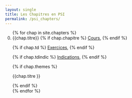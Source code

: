```yaml
---
layout: single
title: Les Chapitres en PSI
permalink: /psi_chapters/
---
```


<ol start="0">
{% for chap in site.chapters %}
<li>{{chap.titre}}
{% if chap.chapitre %}
<a href="/psi/{{chap.chapitre}}">Cours</a>,
{% endif %}


{% if chap.td %}
<a href="/psi/{{chap.td}}">Exercices</a>,
{% endif %}


{% if chap.tdindic %}
<a href="/psi/{{chap.tdindic}}">Indications</a>,
{% endif %}

{% if chap.themes %}
<p>{{chap.titre }}</p>
{% endif %}
</li>
{% endfor %}
</ol>
